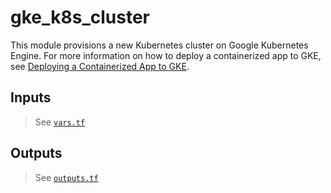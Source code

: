 # gke_k8s_cluster

This module provisions a new Kubernetes cluster on Google Kubernetes Engine. For more information on how to deploy a containerized app to GKE, see [Deploying a Containerized App to GKE](https://github.com/sybl/docs/wiki/Deploying-a-Containerized-App-to-GKE).

## Inputs

> See [`vars.tf`](./vars.tf)

## Outputs

> See [`outputs.tf`](./outputs.tf)
